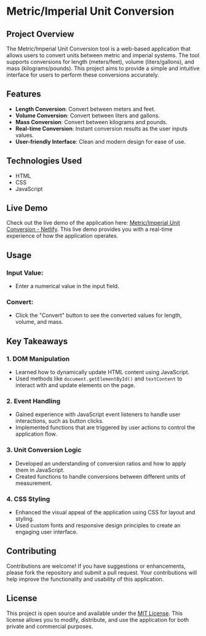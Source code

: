# Metric/Imperial Unit Conversion

## Project Overview

The Metric/Imperial Unit Conversion tool is a web-based application that allows users to convert units between metric and imperial systems. The tool supports conversions for length (meters/feet), volume (liters/gallons), and mass (kilograms/pounds). This project aims to provide a simple and intuitive interface for users to perform these conversions accurately.

## Features

- **Length Conversion**: Convert between meters and feet.
- **Volume Conversion**: Convert between liters and gallons.
- **Mass Conversion**: Convert between kilograms and pounds.
- **Real-time Conversion**: Instant conversion results as the user inputs values.
- **User-friendly Interface**: Clean and modern design for ease of use.

## Technologies Used

- HTML
- CSS
- JavaScript

## Live Demo

Check out the live demo of the application here: [Metric/Imperial Unit Conversion - Netlify](https://imperial-unit-converter-jonas.netlify.app/). This live demo provides you with a real-time experience of how the application operates.

## Usage

### Input Value:
- Enter a numerical value in the input field.

### Convert:
- Click the "Convert" button to see the converted values for length, volume, and mass.

## Key Takeaways

### 1. DOM Manipulation
- Learned how to dynamically update HTML content using JavaScript.
- Used methods like `document.getElementById()` and `textContent` to interact with and update elements on the page.

### 2. Event Handling
- Gained experience with JavaScript event listeners to handle user interactions, such as button clicks.
- Implemented functions that are triggered by user actions to control the application flow.

### 3. Unit Conversion Logic
- Developed an understanding of conversion ratios and how to apply them in JavaScript.
- Created functions to handle conversions between different units of measurement.

### 4. CSS Styling
- Enhanced the visual appeal of the application using CSS for layout and styling.
- Used custom fonts and responsive design principles to create an engaging user interface.

## Contributing

Contributions are welcome! If you have suggestions or enhancements, please fork the repository and submit a pull request. Your contributions will help improve the functionality and usability of this application.

## License

This project is open source and available under the [MIT License](LICENSE). This license allows you to modify, distribute, and use the application for both private and commercial purposes.
